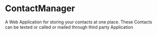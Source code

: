 # ContactManager
A Web Application for storing your contacts at one place. These Contacts can be texted or called or mailed through third party Application
